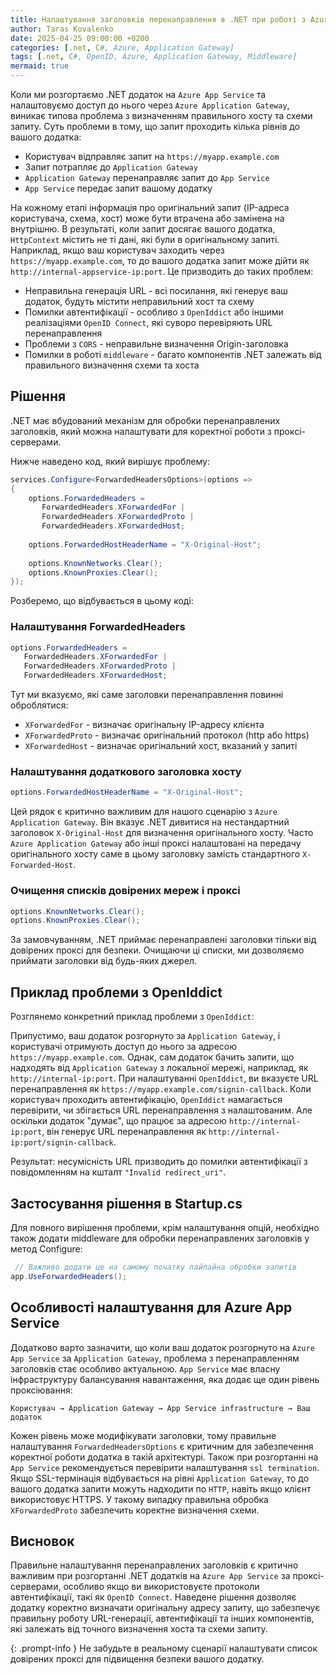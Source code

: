 ```yaml
---
title: Налаштування заголовків перенаправлення в .NET при роботі з Azure Application Gateway
author: Taras Kovalenko
date: 2025-04-25 09:00:00 +0200
categories: [.net, C#, Azure, Application Gateway]
tags: [.net, C#, OpenID, Azure, Application Gateway, Middleware]
mermaid: true
---
```


Коли ми розгортаємо .NET додаток на `Azure App Service` та налаштовуємо доступ до нього через `Azure Application Gateway`, виникає типова проблема з визначенням правильного хосту та схеми запиту.
Суть проблеми в тому, що запит проходить кілька рівнів до вашого додатка:

- Користувач відправляє запит на `https://myapp.example.com`
- Запит потрапляє до `Application Gateway`
- `Application Gateway` перенаправляє запит до `App Service`
- `App Service` передає запит вашому додатку

На кожному етапі інформація про оригінальний запит (IP-адреса користувача, схема, хост) може бути втрачена або замінена на внутрішню. В результаті, коли запит досягає вашого додатка, `HttpContext` містить не ті дані, які були в оригінальному запиті.
Наприклад, якщо ваш користувач заходить через `https://myapp.example.com`, то до вашого додатка запит може дійти як `http://internal-appservice-ip:port`. Це призводить до таких проблем:

- Неправильна генерація URL - всі посилання, які генерує ваш додаток, будуть містити неправильний хост та схему
- Помилки автентифікації - особливо з `OpenIddict` або іншими реалізаціями `OpenID Connect`, які суворо перевіряють URL перенаправлення
- Проблеми з `CORS` - неправильне визначення Origin-заголовка
- Помилки в роботі `middleware` - багато компонентів .NET залежать від правильного визначення схеми та хоста

## Рішення

.NET має вбудований механізм для обробки перенаправлених заголовків, який можна налаштувати для коректної роботи з проксі-серверами.

Нижче наведено код, який вирішує проблему:

```csharp
services.Configure<ForwardedHeadersOptions>(options =>
{
    options.ForwardedHeaders = 
       ForwardedHeaders.XForwardedFor | 
       ForwardedHeaders.XForwardedProto |
       ForwardedHeaders.XForwardedHost;
    
    options.ForwardedHostHeaderName = "X-Original-Host";
    
    options.KnownNetworks.Clear();
    options.KnownProxies.Clear();
});
```

Розберемо, що відбувається в цьому коді:

### Налаштування ForwardedHeaders

```csharp
options.ForwardedHeaders = 
   ForwardedHeaders.XForwardedFor | 
   ForwardedHeaders.XForwardedProto |
   ForwardedHeaders.XForwardedHost;
```

Тут ми вказуємо, які саме заголовки перенаправлення повинні оброблятися:

- `XForwardedFor` - визначає оригінальну IP-адресу клієнта
- `XForwardedProto` - визначає оригінальний протокол (http або https)
- `XForwardedHost` - визначає оригінальний хост, вказаний у запиті

### Налаштування додаткового заголовка хосту

```csharp
options.ForwardedHostHeaderName = "X-Original-Host";
```

Цей рядок є критично важливим для нашого сценарію з `Azure Application Gateway`. Він вказує .NET дивитися на нестандартний заголовок `X-Original-Host` для визначення оригінального хосту.
Часто `Azure Application Gateway` або інші проксі налаштовані на передачу оригінального хосту саме в цьому заголовку замість стандартного `X-Forwarded-Host`.

### Очищення списків довірених мереж і проксі

```csharp
options.KnownNetworks.Clear();
options.KnownProxies.Clear();
```

За замовчуванням, .NET приймає перенаправлені заголовки тільки від довірених проксі для безпеки. Очищаючи ці списки, ми дозволяємо приймати заголовки від будь-яких джерел.

## Приклад проблеми з OpenIddict

Розглянемо конкретний приклад проблеми з `OpenIddict`:

Припустимо, ваш додаток розгорнуто за `Application Gateway`, і користувачі отримують доступ до нього за адресою `https://myapp.example.com`.
Однак, сам додаток бачить запити, що надходять від `Application Gateway` з локальної мережі, наприклад, як `http://internal-ip:port`.
При налаштуванні `OpenIddict`, ви вказуєте URL перенаправлення як `https://myapp.example.com/signin-callback`. Коли користувач проходить автентифікацію, `OpenIddict` намагається перевірити, чи збігається URL перенаправлення з налаштованим. Але оскільки додаток "думає", що працює за адресою `http://internal-ip:port`, він генерує URL перенаправлення як `http://internal-ip:port/signin-callback`.

Результат: несумісність URL призводить до помилки автентифікації з повідомленням на кшталт `"Invalid redirect_uri"`.

## Застосування рішення в Startup.cs

Для повного вирішення проблеми, крім налаштування опцій, необхідно також додати middleware для обробки перенаправлених заголовків у метод Configure:

```csharp
 // Важливо додати це на самому початку пайпайна обробки запитів
app.UseForwardedHeaders();
```

## Особливості налаштування для Azure App Service

Додатково варто зазначити, що коли ваш додаток розгорнуто на `Azure App Service` за `Application Gateway`, проблема з перенаправленням заголовків стає особливо актуальною. `App Service` має власну інфраструктуру балансування навантаження, яка додає ще один рівень проксіювання:

`Користувач → Application Gateway → App Service infrastructure → Ваш додаток`

Кожен рівень може модифікувати заголовки, тому правильне налаштування `ForwardedHeadersOptions` є критичним для забезпечення коректної роботи додатка в такій архітектурі.
Також при розгортанні на `App Service` рекомендується перевірити налаштування `ssl termination`. Якщо SSL-термінація відбувається на рівні `Application Gateway`, то до вашого додатка запити можуть надходити по `HTTP`, навіть якщо клієнт використовує HTTPS.
У такому випадку правильна обробка `XForwardedProto` забезпечить коректне визначення схеми.

## Висновок

Правильне налаштування перенаправлених заголовків є критично важливим при розгортанні .NET додатків на `Azure App Service` за проксі-серверами, особливо якщо ви використовуєте протоколи автентифікації, такі як `OpenID Connect`.
Наведене рішення дозволяє додатку коректно визначати оригінальну адресу запиту, що забезпечує правильну роботу URL-генерації, автентифікації та інших компонентів, які залежать від точного визначення хоста та схеми запиту.

{: .prompt-info }
Не забудьте в реальному сценарії налаштувати список довірених проксі для підвищення безпеки вашого додатку.
